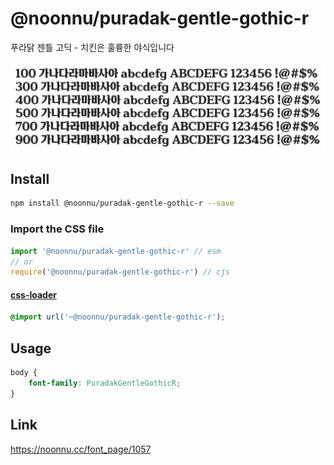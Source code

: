 # @noonnu/puradak-gentle-gothic-r

푸라닭 젠틀 고딕 - 치킨은 훌륭한 야식입니다

![example](./example.png)

## Install

```bash
npm install @noonnu/puradak-gentle-gothic-r --save
```

### Import the CSS file

```js
import '@noonnu/puradak-gentle-gothic-r' // esm
// or
require('@noonnu/puradak-gentle-gothic-r') // cjs
```

#### [css-loader](https://github.com/webpack-contrib/css-loader)

```css
@import url('~@noonnu/puradak-gentle-gothic-r');
```

## Usage

```css
body {
    font-family: PuradakGentleGothicR;
}
```

## Link

https://noonnu.cc/font_page/1057
